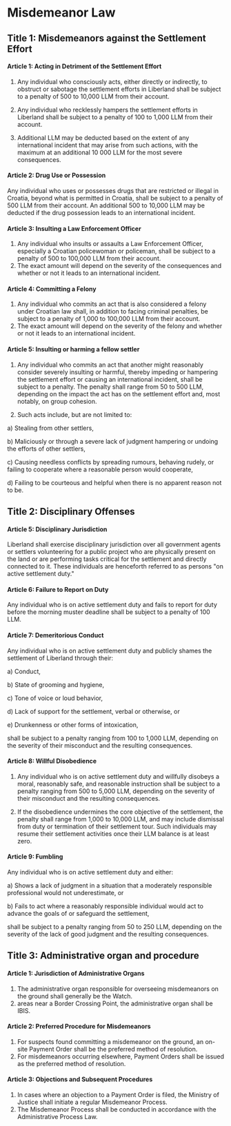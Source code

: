 # Misdemeanor Law

## Title 1: Misdemeanors against the Settlement Effort

#### Article 1: Acting in Detriment of the Settlement Effort

1. Any individual who consciously acts, either directly or indirectly, to obstruct or sabotage the settlement efforts in Liberland shall be subject to a penalty of 500 to 10,000 LLM from their account.
  
2. Any individual who recklessly hampers the settlement efforts in Liberland shall be subject to a penalty of 100 to 1,000 LLM from their account.

3. Additional LLM may be deducted based on the extent of any international incident that may arise from such actions, with the maximum at an additional 10 000 LLM for the most severe consequences.

#### Article 2: Drug Use or Possession

Any individual who uses or possesses drugs that are restricted or illegal in Croatia, beyond what is permitted in Croatia, shall be subject to a penalty of 500 LLM from their account. An additional 500 to 10,000 LLM may be deducted if the drug possession leads to an international incident.

#### Article 3: Insulting a Law Enforcement Officer

1. Any individual who insults or assaults a Law Enforcement Officer, especially a Croatian policewoman or policeman, shall be subject to a penalty of 500 to 100,000 LLM from their account. 
2. The exact amount will depend on the severity of the consequences and whether or not it leads to an international incident.

#### Article 4: Committing a Felony

1. Any individual who commits an act that is also considered a felony under Croatian law shall, in addition to facing criminal penalties, be subject to a penalty of 1,000 to 100,000 LLM from their account. 
2. The exact amount will depend on the severity of the felony and whether or not it leads to an international incident.

#### Article 5: Insulting or harming a fellow settler

1. Any individual who commits an act that another might reasonably consider severely insulting or harmful, thereby impeding or hampering the settlement effort or causing an international incident, shall be subject to a penalty. 
The penalty shall range from 50 to 500 LLM, depending on the impact the act has on the settlement effort and, most notably, on group cohesion.

2. Such acts include, but are not limited to:

  a) Stealing from other settlers,
  
  b) Maliciously or through a severe lack of judgment hampering or undoing the efforts of other settlers,
  
  c) Causing needless conflicts by spreading rumours, behaving rudely, or failing to cooperate where a reasonable person would cooperate,
  
  d) Failing to be courteous and helpful when there is no apparent reason not to be.


## Title 2: Disciplinary Offenses

#### Article 5: Disciplinary Jurisdiction

Liberland shall exercise disciplinary jurisdiction over all government agents or settlers volunteering for a public project who are physically present on the land or are performing tasks critical for the settlement and directly connected to it. These individuals are henceforth referred to as persons "on active settlement duty."

#### Article 6: Failure to Report on Duty

Any individual who is on active settlement duty and fails to report for duty before the morning muster deadline shall be subject to a penalty of 100 LLM.

#### Article 7: Demeritorious Conduct

Any individual who is on active settlement duty and publicly shames the settlement of Liberland through their:

  a) Conduct,
  
  b) State of grooming and hygiene,
  
  c) Tone of voice or loud behavior,
  
  d) Lack of support for the settlement, verbal or otherwise, or
  
  e) Drunkenness or other forms of intoxication,

shall be subject to a penalty ranging from 100 to 1,000 LLM, depending on the severity of their misconduct and the resulting consequences.

#### Article 8: Willful Disobedience

1. Any individual who is on active settlement duty and willfully disobeys a moral, reasonably safe, and reasonable instruction shall be subject to a penalty ranging from 500 to 5,000 LLM, depending on the severity of their misconduct and the resulting consequences.

2. If the disobedience undermines the core objective of the settlement, the penalty shall range from 1,000 to 10,000 LLM, and may include dismissal from duty or termination of their settlement tour. Such individuals may resume their settlement activities once their LLM balance is at least zero.

#### Article 9: Fumbling

Any individual who is on active settlement duty and either:

  a) Shows a lack of judgment in a situation that a moderately responsible professional would not underestimate, or
  
  b) Fails to act where a reasonably responsible individual would act to advance the goals of or safeguard the settlement,

shall be subject to a penalty ranging from 50 to 250 LLM, depending on the severity of the lack of good judgment and the resulting consequences.

## Title 3: Administrative organ and procedure

#### Article 1: Jurisdiction of Administrative Organs
1. The administrative organ responsible for overseeing misdemeanors on the ground shall generally be the Watch.
2.  areas near a Border Crossing Point, the administrative organ shall be IBIS.

#### Article 2: Preferred Procedure for Misdemeanors
1. For suspects found committing a misdemeanor on the ground, an on-site Payment Order shall be the preferred method of resolution.
2. For misdemeanors occurring elsewhere, Payment Orders shall be issued as the preferred method of resolution.

#### Article 3: Objections and Subsequent Procedures
1. In cases where an objection to a Payment Order is filed, the Ministry of Justice shall initiate a regular Misdemeanor Process.
2. The Misdemeanor Process shall be conducted in accordance with the Administrative Process Law.
